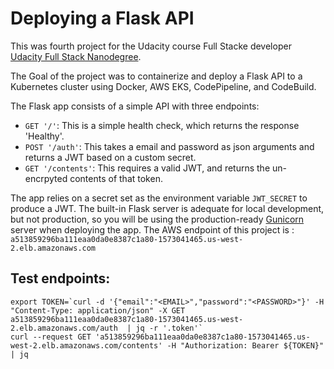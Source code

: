 # Deploying a Flask API

This was fourth project for the Udacity course Full Stacke developer [Udacity Full Stack Nanodegree](https://www.udacity.com/course/full-stack-web-developer-nanodegree--nd004).

The Goal of the project was to containerize and deploy a Flask API to a Kubernetes cluster using Docker, AWS EKS, CodePipeline, and CodeBuild.

The Flask app consists of a simple API with three endpoints:

- `GET '/'`: This is a simple health check, which returns the response 'Healthy'. 
- `POST '/auth'`: This takes a email and password as json arguments and returns a JWT based on a custom secret.
- `GET '/contents'`: This requires a valid JWT, and returns the un-encrpyted contents of that token. 

The app relies on a secret set as the environment variable `JWT_SECRET` to produce a JWT. The built-in Flask server is adequate for local development, but not production, so you will be using the production-ready [Gunicorn](https://gunicorn.org/) server when deploying the app.
The AWS endpoint of this project is : ` a513859296ba111eaa0da0e8387c1a80-1573041465.us-west-2.elb.amazonaws.com`


## Test endpoints:
```
export TOKEN=`curl -d '{"email":"<EMAIL>","password":"<PASSWORD>"}' -H "Content-Type: application/json" -X GET  a513859296ba111eaa0da0e8387c1a80-1573041465.us-west-2.elb.amazonaws.com/auth  | jq -r '.token'`
curl --request GET 'a513859296ba111eaa0da0e8387c1a80-1573041465.us-west-2.elb.amazonaws.com/contents' -H "Authorization: Bearer ${TOKEN}" | jq 

```

